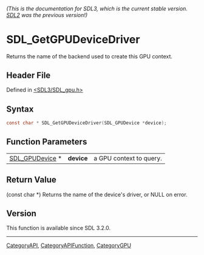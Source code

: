 ###### (This is the documentation for SDL3, which is the current stable version. [SDL2](https://wiki.libsdl.org/SDL2/) was the previous version!)
# SDL_GetGPUDeviceDriver

Returns the name of the backend used to create this GPU context.

## Header File

Defined in [<SDL3/SDL_gpu.h>](https://github.com/libsdl-org/SDL/blob/main/include/SDL3/SDL_gpu.h)

## Syntax

```c
const char * SDL_GetGPUDeviceDriver(SDL_GPUDevice *device);
```

## Function Parameters

|                                  |            |                         |
| -------------------------------- | ---------- | ----------------------- |
| [SDL_GPUDevice](SDL_GPUDevice) * | **device** | a GPU context to query. |

## Return Value

(const char *) Returns the name of the device's driver, or NULL on error.

## Version

This function is available since SDL 3.2.0.

----
[CategoryAPI](CategoryAPI), [CategoryAPIFunction](CategoryAPIFunction), [CategoryGPU](CategoryGPU)

